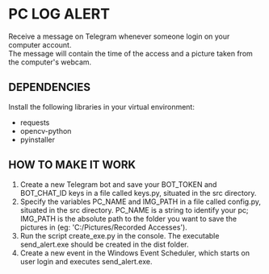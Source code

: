 # PC LOG ALERT

Receive a message on Telegram whenever someone login on your computer account.  
The message will contain the time of the access and a picture taken from the computer's webcam.

## DEPENDENCIES

Install the following libraries in your virtual environment:

- requests
- opencv-python
- pyinstaller

## HOW TO MAKE IT WORK

1. Create a new Telegram bot and save your BOT_TOKEN and BOT_CHAT_ID keys in a file called keys.py, situated in the src directory.
2. Specify the variables PC_NAME and IMG_PATH in a file called config.py, situated in the src directory. PC_NAME is a string to identify your pc; IMG_PATH is the absolute path to the folder you want to save the pictures in (eg: 'C:/Pictures/Recorded Accesses').
3. Run the script create_exe.py in the console. The executable send_alert.exe should be created in the dist folder.
4. Create a new event in the Windows Event Scheduler, which starts on user login and executes send_alert.exe.
